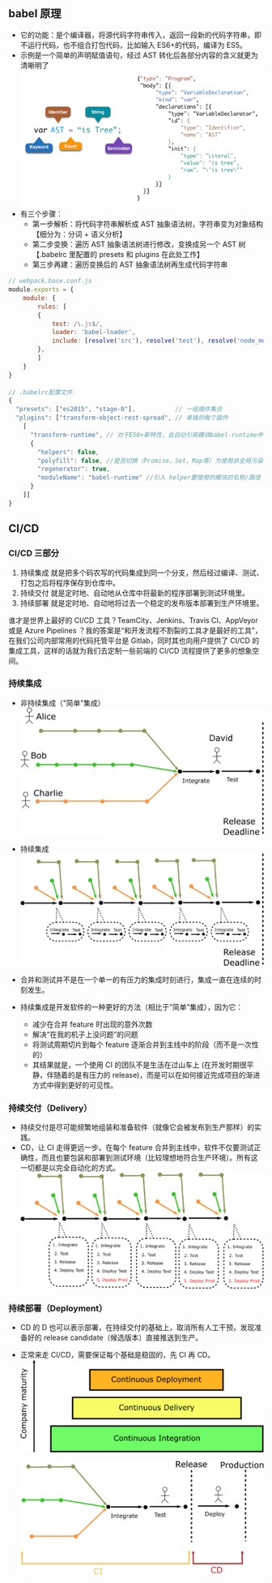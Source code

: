 ## babel 原理

- 它的功能：是个编译器，将源代码字符串传入，返回一段新的代码字符串，即不运行代码，也不组合打包代码，比如输入 ES6+的代码，编译为 ES5。
- 示例是一个简单的声明赋值语句，经过 AST 转化后各部分内容的含义就更为清晰明了
  ![webpack-babel](./img/webpack-babel.png)
- 有三个步骤：
  - 第一步解析：将代码字符串解析成 AST 抽象语法树，字符串变为对象结构【细分为：分词 + 语义分析】
  - 第二步变换：遍历 AST 抽象语法树进行修改，变换成另一个 AST 树【.babelrc 里配置的 presets 和 plugins 在此处工作】
  - 第三步再建：遍历变换后的 AST 抽象语法树再生成代码字符串

```js
// webpack.base.conf.js
module.exports = {
    module: {
        rules: [
        {
            test: /\.js$/,
            loader: 'babel-loader',
            include: [resolve('src'), resolve('test'), resolve('node_modules/webpack-dev-server/client')]
        },
        ]
    }
}

// .babelrc配置文件
{
  "presets": ["es2015", "stage-0"],           // 一组插件集合
  "plugins": ["transform-object-rest-spread", // 单独的每个插件
    [
      "transform-runtime", // 对于ES6+新特性，会自动引用模块babel-runtime中的polyfill(helper)
      {
        "helpers": false,
        "polyfill": false, //是否切换（Promise，Set，Map等）为使用非全局污染的 polyfill。
        "regenerator": true,
        "moduleName": "babel-runtime" //引入 helper要使用的模块的名称/路径
      }
    ]]
}
```

## CI/CD

### CI/CD 三部分

1. 持续集成 就是把多个码农写的代码集成到同一个分支，然后经过编译、测试、打包之后将程序保存到仓库中。
2. 持续交付 就是定时地、自动地从仓库中将最新的程序部署到测试环境里。
3. 持续部署 就是定时地、自动地将过去一个稳定的发布版本部署到生产环境里。

谁才是世界上最好的 CI/CD 工具？TeamCity、Jenkins、Travis CI、AppVeyor 或是 Azure Pipelines ？我的答案是“和开发流程不割裂的工具才是最好的工具”，在我们公司内部常用的代码托管平台是 Gitlab，同时其也向用户提供了 CI/CD 的集成工具，这样的话就为我们去定制一些前端的 CI/CD 流程提供了更多的想象空间。

### 持续集成

- 非持续集成（“简单”集成）
  ![](./img/build-ci-1.png)

- 持续集成
  ![](./img/build-ci-2.png)

- 合并和测试并不是在一个单一的有压力的集成时刻进行，集成一直在连续的时刻发生。

- 持续集成是开发软件的一种更好的方法（相比于“简单”集成），因为它：

  - 减少在合并 feature 时出现的意外次数
  - 解决“在我的机子上没问题”的问题
  - 将测试周期切片到每个 feature 逐渐合并到主线中的阶段（而不是一次性的）
  - 其结果就是，一个使用 CI 的团队不是生活在过山车上 (在开发时期很平静，伴随着的是有压力的 release)，而是可以在如何接近完成项目的渐进方式中得到更好的可见性。

### 持续交付（Delivery）

- 持续交付是尽可能频繁地组装和准备软件（就像它会被发布到生产那样）的实践。
- CD，让 CI 走得更远一步。在每个 feature 合并到主线中，软件不仅要测试正确性，而且也要包装和部署到测试环境（比较理想地符合生产环境）。所有这一切都是以完全自动化的方式。
  ![](./img/build-ci-3.png)

### 持续部署（Deployment）

- CD 的 D 也可以表示部署，在持续交付的基础上，取消所有人工干预，发现准备好的 release candidate（候选版本）直接推送到生产。

- 正常来走 CI/CD，需要保证每个基础是稳固的，先 CI 再 CD。
  ![](./img/build-ci-4.png)

  ![](./img/build-ci-5.png)
